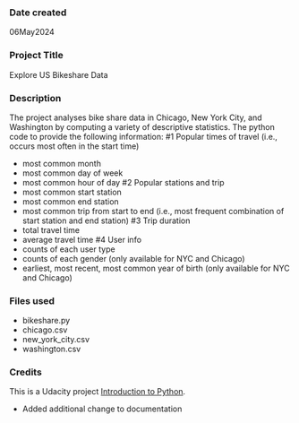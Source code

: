 ### Date created
06May2024

### Project Title
Explore US Bikeshare Data

### Description
The project analyses bike share data in Chicago, New York City, and Washington by computing a variety of descriptive statistics. The python code to provide the following information:
#1 Popular times of travel (i.e., occurs most often in the start time)
- most common month
- most common day of week
- most common hour of day
#2 Popular stations and trip
- most common start station
- most common end station
- most common trip from start to end (i.e., most frequent combination of start station and end station)
#3 Trip duration
- total travel time
- average travel time
#4 User info
- counts of each user type
- counts of each gender (only available for NYC and Chicago)
- earliest, most recent, most common year of birth (only available for NYC and Chicago)

### Files used
- bikeshare.py
- chicago.csv
- new_york_city.csv
- washington.csv

### Credits
This is a Udacity project [Introduction to Python](https://learn.udacity.com/paid-courses/cd0024).
- Added additional change to documentation

